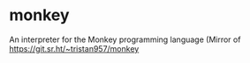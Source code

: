 # monkey
An interpreter for the Monkey programming language (Mirror of https://git.sr.ht/~tristan957/monkey
